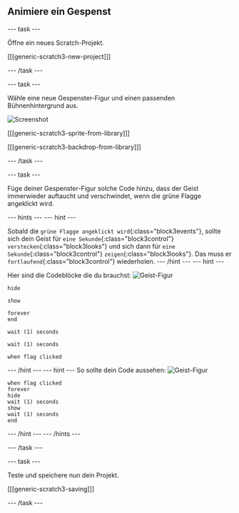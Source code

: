 ## Animiere ein Gespenst

--- task ---

Öffne ein neues Scratch-Projekt.

[[[generic-scratch3-new-project]]]

--- /task ---

--- task ---

Wähle eine neue Gespenster-Figur und einen passenden Bühnenhintergrund aus.

![Screenshot](images/ghost-ghost.png)

[[[generic-scratch3-sprite-from-library]]]

[[[generic-scratch3-backdrop-from-library]]]

--- /task ---

--- task ---

Füge deiner Gespenster-Figur solche Code hinzu, dass der Geist immerwieder auftaucht und verschwindet, wenn die grüne Flagge angeklickt wird.

--- hints ---
 --- hint ---

Sobald die `grüne Flagge angeklickt wird`{:class="block3events"}, sollte sich dein Geist für `eine Sekunde`{:class="block3control"} `verstecken`{:class="block3looks"} und sich dann für `eine Sekunde`{:class="block3control"} `zeigen`{:class="block3looks"}. Das muss er `fortlaufend`{:class=”block3control”} wiederholen.
--- /hint ---
 --- hint ---

Hier sind die Codeblöcke die du brauchst: ![Geist-Figur](images/ghost-sprite.png)

```blocks3
hide

show

forever
end

wait (1) seconds

wait (1) seconds

when flag clicked
```

--- /hint --- --- hint --- So sollte dein Code aussehen: ![Geist-Figur](images/ghost-sprite.png)

```blocks3
when flag clicked
forever
hide
wait (1) seconds
show
wait (1) seconds
end
```

--- /hint --- --- /hints ---

--- /task ---

--- task ---

Teste und speichere nun dein Projekt.

[[[generic-scratch3-saving]]]

--- /task ---